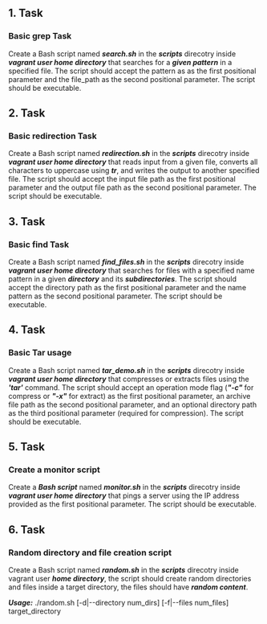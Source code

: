 ## 1. Task

### Basic grep Task

Create a Bash script named ***search.sh*** in the ***scripts*** direcotry inside ***vagrant user home directory*** that searches for a ***given pattern*** in a specified file. The script should accept the pattern as as the first positional parameter and the file_path as the second positional parameter. The script should be executable.

## 2. Task

### Basic redirection Task

Create a Bash script named ***redirection.sh*** in the ***scripts*** direcotry inside ***vagrant user home directory*** that reads input from a given file, converts all characters to uppercase using ***tr***, and writes the output to another specified file. The script should accept the input file path as the first positional parameter and the output file path as the second positional parameter. The script should be executable.

## 3. Task

### Basic find Task

Create a Bash script named ***find_files.sh*** in the ***scripts*** direcotry inside ***vagrant user home directory*** that searches for files with a specified name pattern in a given ***directory*** and its ***subdirectories***. The script should accept the directory path as the first positional parameter and the name pattern as the second positional parameter. The script should be executable.

## 4. Task

### Basic Tar usage

Create a Bash script named ***tar_demo.sh*** in the ***scripts*** direcotry inside ***vagrant user home directory*** that compresses or extracts files using the ***'tar'*** command. The script should accept an operation mode flag (***"-c"*** for compress or ***"-x"*** for extract) as the first positional parameter, an archive file path as the second positional parameter, and an optional directory path as the third positional parameter (required for compression). The script should be executable.

## 5. Task

### Create a monitor script 

Create a ***Bash script*** named ***monitor.sh*** in the ***scripts*** direcotry inside ***vagrant user home directory*** that pings a server using the IP address provided as the first positional parameter. The script should be executable.


## 6. Task

### Random directory and file creation script

Create a Bash script named ***random.sh*** in the ***scripts*** direcotry inside vagrant user ***home directory***, the script should create random directories and files inside a target directory, the files should have ***random content***.

***Usage:***  ./random.sh [-d|--directory num_dirs] [-f|--files num_files] target_directory




